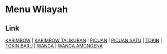 # Menu Wilayah

## Link

[KARIMBOW](https://github.com/gigit-pemilu/pemilu-2024-71-sulawesi-utara/tree/main/pileg-dpr/hitung-suara/sub/71-sulawesi-utara/sub/05-minahasa-selatan/sub/22-motoling-timur/sub/2001-karimbow)
 | 
[KARIMBOW TALIKURAN](https://github.com/gigit-pemilu/pemilu-2024-71-sulawesi-utara/tree/main/pileg-dpr/hitung-suara/sub/71-sulawesi-utara/sub/05-minahasa-selatan/sub/22-motoling-timur/sub/2002-karimbow-talikuran)
 | 
[PICUAN](https://github.com/gigit-pemilu/pemilu-2024-71-sulawesi-utara/tree/main/pileg-dpr/hitung-suara/sub/71-sulawesi-utara/sub/05-minahasa-selatan/sub/22-motoling-timur/sub/2007-picuan)
 | 
[PICUAN SATU](https://github.com/gigit-pemilu/pemilu-2024-71-sulawesi-utara/tree/main/pileg-dpr/hitung-suara/sub/71-sulawesi-utara/sub/05-minahasa-selatan/sub/22-motoling-timur/sub/2008-picuan-satu)
 | 
[TOKIN](https://github.com/gigit-pemilu/pemilu-2024-71-sulawesi-utara/tree/main/pileg-dpr/hitung-suara/sub/71-sulawesi-utara/sub/05-minahasa-selatan/sub/22-motoling-timur/sub/2003-tokin)
 | 
[TOKIN BARU](https://github.com/gigit-pemilu/pemilu-2024-71-sulawesi-utara/tree/main/pileg-dpr/hitung-suara/sub/71-sulawesi-utara/sub/05-minahasa-selatan/sub/22-motoling-timur/sub/2004-tokin-baru)
 | 
[WANGA](https://github.com/gigit-pemilu/pemilu-2024-71-sulawesi-utara/tree/main/pileg-dpr/hitung-suara/sub/71-sulawesi-utara/sub/05-minahasa-selatan/sub/22-motoling-timur/sub/2006-wanga)
 | 
[WANGA AMONGENA](https://github.com/gigit-pemilu/pemilu-2024-71-sulawesi-utara/tree/main/pileg-dpr/hitung-suara/sub/71-sulawesi-utara/sub/05-minahasa-selatan/sub/22-motoling-timur/sub/2005-wanga-amongena)

